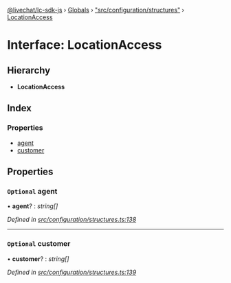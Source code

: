 [@livechat/lc-sdk-js](../README.md) › [Globals](../globals.md) › ["src/configuration/structures"](../modules/_src_configuration_structures_.md) › [LocationAccess](_src_configuration_structures_.locationaccess.md)

# Interface: LocationAccess

## Hierarchy

* **LocationAccess**

## Index

### Properties

* [agent](_src_configuration_structures_.locationaccess.md#optional-agent)
* [customer](_src_configuration_structures_.locationaccess.md#optional-customer)

## Properties

### `Optional` agent

• **agent**? : *string[]*

*Defined in [src/configuration/structures.ts:138](https://github.com/livechat/lc-sdk-js/blob/8143b05/src/configuration/structures.ts#L138)*

___

### `Optional` customer

• **customer**? : *string[]*

*Defined in [src/configuration/structures.ts:139](https://github.com/livechat/lc-sdk-js/blob/8143b05/src/configuration/structures.ts#L139)*
